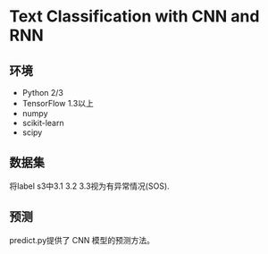 ﻿# Text Classification with CNN and RNN

## 环境

- Python 2/3 
- TensorFlow 1.3以上
- numpy
- scikit-learn
- scipy

## 数据集

将label s3中3.1 3.2 3.3视为有异常情况(SOS).

## 预测

predict.py提供了 CNN 模型的预测方法。
